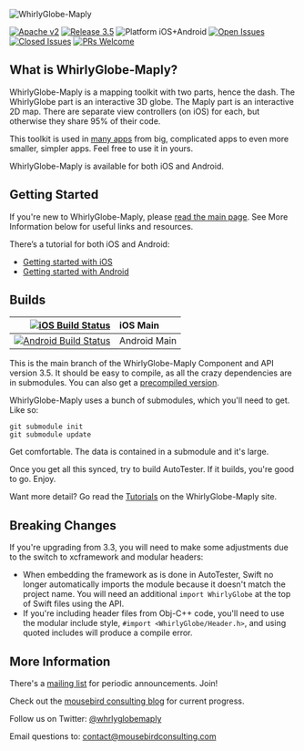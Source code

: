 ![WhirlyGlobe-Maply](/common/images/banner.jpg)

[![Apache v2](https://img.shields.io/badge/License-Apache%202-blue.svg)](https://www.apache.org/licenses/LICENSE-2.0.html)
[![Release 3.5](https://img.shields.io/badge/Release-3.5-blue.svg)](https://github.com/mousebird-consulting-inc/WhirlyGlobe/releases)
![Platform iOS+Android](https://img.shields.io/badge/Platform-%20iOS%20%7c%20Android-blue.svg)
[![Open Issues](https://img.shields.io/github/issues/mousebird-consulting-inc/WhirlyGlobe.svg?color=blue)](https://github.com/mousebird-consulting-inc/WhirlyGlobe/issues)
[![Closed Issues](https://img.shields.io/github/issues-closed/mousebird-consulting-inc/WhirlyGlobe.svg?color=blue)](https://github.com/mousebird-consulting-inc/WhirlyGlobe/issues?q=is%3Aissue+is%3Aclosed)
[![PRs Welcome](https://img.shields.io/badge/PRs-welcome-blue.svg)](https://github.com/mousebird-consulting-inc/WhirlyGlobe/pulls)

What is WhirlyGlobe-Maply?
---

WhirlyGlobe-Maply is a mapping toolkit with two parts, hence the dash. The WhirlyGlobe part is an interactive 3D globe. The Maply part is an interactive 2D map. There are separate view controllers (on iOS) for each, but otherwise they share 95% of their code.

This toolkit is used in [many apps](http://mousebird-consulting-inc.github.io/WhirlyGlobe/apps/apps.html) from big, complicated apps to even more smaller, simpler apps. Feel free to use it in yours.

WhirlyGlobe-Maply is available for both iOS and Android.

Getting Started
---

If you're new to WhirlyGlobe-Maply, please [read the main page](https://mousebird-consulting-inc.github.io/WhirlyGlobe/). See More Information below for useful links and resources.

There’s a tutorial for both iOS and Android:

- [Getting started with iOS](http://mousebird-consulting-inc.github.io/WhirlyGlobe/tutorial/ios/getting_started.html) 
- [Getting started with Android](http://mousebird-consulting-inc.github.io/WhirlyGlobe/tutorial/android/getting-started.html) 

Builds
---

[![iOS Build Status](https://app.bitrise.io/app/73efc488840cb3bf.svg?token=-_RGRNloG-bCA9O5ml-U8Q)](https://app.bitrise.io/app/73efc488840cb3bf) | iOS Main
-: | :-
[![Android Build Status](https://app.bitrise.io/app/36f069a6fbd58b11.svg?token=XD5YnMiUwnj0169yhIOkPQ)](https://app.bitrise.io/app/36f069a6fbd58b11) | Android Main

This is the main branch of the WhirlyGlobe-Maply Component and API version 3.5. It should be easy to compile, as all the crazy dependencies are in submodules. You can also get a [precompiled version](https://mousebird-consulting-inc.github.io/WhirlyGlobe/builds/builds.html).

WhirlyGlobe-Maply uses a bunch of submodules, which you'll need to get. Like so:

```
git submodule init
git submodule update
```

Get comfortable. The data is contained in a submodule and it's large.

Once you get all this synced, try to build AutoTester. If it builds, you're good to go. Enjoy.

Want more detail? Go read the [Tutorials](http://mousebird-consulting-inc.github.io/WhirlyGlobe/tutorial/) on the WhirlyGlobe-Maply site.

Breaking Changes
---

If you're upgrading from 3.3, you will need to make some adjustments due to the switch to xcframework and modular headers:

- When embedding the framework as is done in AutoTester, Swift no longer automatically imports the module because it doesn't match the project name.  You will need an additional `import WhirlyGlobe` at the top of Swift files using the API.
- If you're including header files from Obj-C++ code, you'll need to use the modular include style, `#import <WhirlyGlobe/Header.h>`, and using quoted includes will produce a compile error.

More Information
---

There's a [mailing list](http://eepurl.com/D30CD) for periodic announcements. Join!

Check out the [mousebird consulting blog](http://mousebirdconsulting.blogspot.com) for current progress.

Follow us on Twitter: [@whrlyglobemaply](https://twitter.com/whrlyglobemaply)

Email questions to: contact@mousebirdconsulting.com
